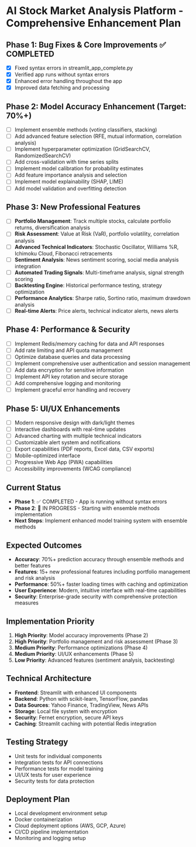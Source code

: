 # AI Stock Market Analysis Platform - Comprehensive Enhancement Plan

## Phase 1: Bug Fixes & Core Improvements ✅ COMPLETED
- [x] Fixed syntax errors in streamlit_app_complete.py
- [x] Verified app runs without syntax errors
- [x] Enhanced error handling throughout the app
- [x] Improved data fetching and processing

## Phase 2: Model Accuracy Enhancement (Target: 70%+)
- [ ] Implement ensemble methods (voting classifiers, stacking)
- [ ] Add advanced feature selection (RFE, mutual information, correlation analysis)
- [ ] Implement hyperparameter optimization (GridSearchCV, RandomizedSearchCV)
- [ ] Add cross-validation with time series splits
- [ ] Implement model calibration for probability estimates
- [ ] Add feature importance analysis and selection
- [ ] Implement model explainability (SHAP, LIME)
- [ ] Add model validation and overfitting detection

## Phase 3: New Professional Features
- [ ] **Portfolio Management**: Track multiple stocks, calculate portfolio returns, diversification analysis
- [ ] **Risk Assessment**: Value at Risk (VaR), portfolio volatility, correlation analysis
- [ ] **Advanced Technical Indicators**: Stochastic Oscillator, Williams %R, Ichimoku Cloud, Fibonacci retracements
- [ ] **Sentiment Analysis**: News sentiment scoring, social media analysis integration
- [ ] **Automated Trading Signals**: Multi-timeframe analysis, signal strength scoring
- [ ] **Backtesting Engine**: Historical performance testing, strategy optimization
- [ ] **Performance Analytics**: Sharpe ratio, Sortino ratio, maximum drawdown analysis
- [ ] **Real-time Alerts**: Price alerts, technical indicator alerts, news alerts

## Phase 4: Performance & Security
- [ ] Implement Redis/memory caching for data and API responses
- [ ] Add rate limiting and API quota management
- [ ] Optimize database queries and data processing
- [ ] Implement comprehensive user authentication and session management
- [ ] Add data encryption for sensitive information
- [ ] Implement API key rotation and secure storage
- [ ] Add comprehensive logging and monitoring
- [ ] Implement graceful error handling and recovery

## Phase 5: UI/UX Enhancements
- [ ] Modern responsive design with dark/light themes
- [ ] Interactive dashboards with real-time updates
- [ ] Advanced charting with multiple technical indicators
- [ ] Customizable alert system and notifications
- [ ] Export capabilities (PDF reports, Excel data, CSV exports)
- [ ] Mobile-optimized interface
- [ ] Progressive Web App (PWA) capabilities
- [ ] Accessibility improvements (WCAG compliance)

## Current Status
- **Phase 1**: ✅ COMPLETED - App is running without syntax errors
- **Phase 2**: 🔄 IN PROGRESS - Starting with ensemble methods implementation
- **Next Steps**: Implement enhanced model training system with ensemble methods

## Expected Outcomes
- **Accuracy**: 70%+ prediction accuracy through ensemble methods and better features
- **Features**: 15+ new professional features including portfolio management and risk analysis
- **Performance**: 50%+ faster loading times with caching and optimization
- **User Experience**: Modern, intuitive interface with real-time capabilities
- **Security**: Enterprise-grade security with comprehensive protection measures

## Implementation Priority
1. **High Priority**: Model accuracy improvements (Phase 2)
2. **High Priority**: Portfolio management and risk assessment (Phase 3)
3. **Medium Priority**: Performance optimizations (Phase 4)
4. **Medium Priority**: UI/UX enhancements (Phase 5)
5. **Low Priority**: Advanced features (sentiment analysis, backtesting)

## Technical Architecture
- **Frontend**: Streamlit with enhanced UI components
- **Backend**: Python with scikit-learn, TensorFlow, pandas
- **Data Sources**: Yahoo Finance, TradingView, News APIs
- **Storage**: Local file system with encryption
- **Security**: Fernet encryption, secure API keys
- **Caching**: Streamlit caching with potential Redis integration

## Testing Strategy
- Unit tests for individual components
- Integration tests for API connections
- Performance tests for model training
- UI/UX tests for user experience
- Security tests for data protection

## Deployment Plan
- Local development environment setup
- Docker containerization
- Cloud deployment options (AWS, GCP, Azure)
- CI/CD pipeline implementation
- Monitoring and logging setup
